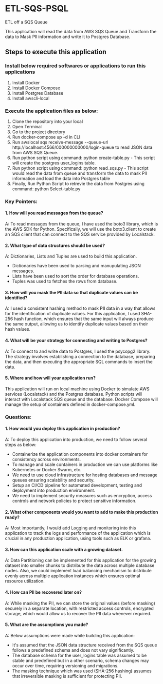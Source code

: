 # ETL-SQS-PSQL
 ETL off a SQS Queue

 This application will read the data from AWS SQS Queue and Transform the data to Mask PII information and write it to Postgres Database. 

 ## Steps to execute this application
 ### Install below required softwares or applications to run this applications
 1. Install Docker
 2. Install Docker Compose
 3. Install Postgres Database
 4. Install awscli-local

### Execute the application files as below:
1. Clone the repository into your local
2. Open Terminal
3. Go to the project directory
4. Run docker-compose up -d in CLI
5. Run awslocal sqs receive-message --queue-url http://localhost:4566/000000000000/login-queue to read JSON data from AWS SQS Queue.
6. Run python script using command: python create-table.py  - This script will create the postgres user_logins table.
7. Run python script using command: python read_sqs.py      - This script would read the data from queue and transform the data to mask PII information and load the data into Postgres table
8. Finally, Run Python Script to retrevie the data from Postgres using command: python Select-table.py

### Key Pointers:
#### 1. How will you read messages from the queue?

A: To read messages from the queue, I have used the boto3 library, which is the AWS SDK for Python. Specifically, we will use the boto3.client to create an SQS client that can connect to the SQS service provided by Localstack.

#### 2. What type of data structures should be used?
   
A: Dictionaries, Lists and Tuples are used to build this application.
   * Dictionaries have been used to parsing and manupulating JSON messages.
   * Lists have been used to sort the order for database operations.
   * Tuples was used to fetches the rows from database.
   
#### 3. How will you mask the PII data so that duplicate values can be identified?
A: I used a consistent hashing method to mask PII data in a way that allows for the identification of duplicate values. For this application, I used SHA-256 hash function, which ensures that the same input will always produce the same output, allowing us to identify duplicate values based on their hash values. 

#### 4. What will be your strategy for connecting and writing to Postgres?
A: To connect to and write data to Postgres, I used the psycopg2 library. The strategy involves establishing a connection to the database, preparing the data, and then executing the appropriate SQL commands to insert the data.

#### 5. Where and how will your application run?
This application will run on local machine using Docker to simulate AWS services (Localstack) and the Postgres database. Python scripts will interact with Localstack SQS queue and the database. Docker Compose will manage the setup of containers defined in docker-compose.yml.

### Questions:
#### 1. How would you deploy this application in production?
A: To deploy this application into production, we need to follow several steps as below:
* Containerize the application components into docker containers for consistency across environments.
* To manage and scale containers in production we can use platforms like Kubernetes or Docker Swarm, etc.
* We need to use cloud infrastructure for hosting databases and message queues ensuring scalability and security.
* Setup an CI/CD pipeline for automated development, testing and deployment into production environment.
* We need to implement security measures such as encryption, access controls and network policies to protect sensitive information.

#### 2. What other components would you want to add to make this production ready?
A: Most importantly, I would add Logging and monitoring into this application to track the logs and performance of the application which is crucial in any production application, using tools such as ELK or grafana.

#### 3. How can this application scale with a growing dataset.
A: Data Partitioning can be implemented for this application for the growing dataset into smaller chunks to distribute the data across multiple database nodes. Also, we could implement load balancing mechanism to distribute evenly across multiple application instances which ensures optimal resource utilization.

#### 4. How can PII be recovered later on?
A: While masking the PII, we can store the original values (before masking) securely in a separate location, with restricted access controls, encrypted storage, which would allow us to recover the PII data whenever required.

#### 5. What are the assumptions you made?
A: Below assumptions were made while building this application:
* It's assumed that the JSON data structure received from the SQS queue follows a predefined schema and does not vary significantly.
* The database schema for the user_logins table was assumed to be stable and predefined but in a other scenario, schema changes may occur over time, requiring versioning and migrations.
* The masking technique which was used (SHA-256 hashing) assumes that irreversible masking is sufficient for protecting PII. 
